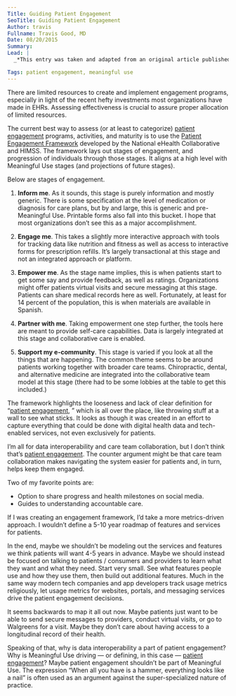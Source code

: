 ```yaml
---
Title: Guiding Patient Engagement
SeoTitle: Guiding Patient Engagement
Author: travis
Fullname: Travis Good, MD
Date: 08/20/2015
Summary: 
Lead: |
  _*This entry was taken and adapted from an original article published on [HIStalk](http://histalkmobile.com/) on May 13, 2014 by [Travis Good, MD](https://catalyze.io/travis), Catalyze Co-Founder & CEO. You can read the original [here](http://histalkmobile.com/guiding-patient-engagement/)*._

Tags: patient engagement, meaningful use
---
```

There are limited resources to create and implement engagement programs, especially in light of the recent hefty investments most organizations have made in EHRs. Assessing effectiveness is crucial to assure proper allocation of limited resources.

The current best way to assess (or at least to categorize) [patient engagement](https://catalyze.io/solutions/patient-engagement) programs, activities, and maturity is to use the [Patient Engagement Framework](http://himss.files.cms-plus.com/HIMSSorg/NEHCLibrary/HIMSS_Foundation_Patient_Engagement_Framework.pdf) developed by the National eHealth Collaborative and HIMSS. The framework lays out stages of engagement, and progression of individuals through those stages. It aligns at a high level  with Meaningful Use stages (and projections of future stages).

Below are stages of engagement.

1. **Inform me**. As it sounds, this stage is purely information and mostly generic. There is some specification at the level of medication or diagnosis for care plans, but by and large, this is generic and  pre-Meaningful Use. Printable forms also fall into this bucket. I hope that most organizations don’t see this as a major accomplishment.

2. **Engage me**. This takes a slightly more interactive approach with tools for tracking data like nutrition and fitness as well as access to interactive forms for prescription refills. It’s largely transactional at this stage and not an integrated approach or platform.

3. **Empower me**. As the stage name implies, this is when patients start to get some say and provide feedback, as well as ratings. Organizations might offer patients virtual visits and secure messaging at this stage. Patients can share medical records here as well. Fortunately, at least for 14 percent of the population, this is when materials are available in Spanish.

4. **Partner with me**. Taking empowerment one step further, the tools here are meant to provide self-care capabilities. Data is largely integrated at this stage and collaborative care is enabled.

5. **Support my e-community**. This stage is varied if you look at all the things that are happening. The common theme seems to be around patients working together with broader care teams. Chiropractic, dental, and alternative medicine are integrated into the collaborative team model at this stage (there had to be some lobbies at the table to get this included.)

The framework highlights the looseness and lack of clear definition for “[patient engagement](https://catalyze.io/solutions/patient-engagement), ” which is all over the place, like throwing stuff at a wall to see what sticks. It looks as though it was created in an effort to capture everything that could be done with digital health data and tech-enabled services, not even exclusively for patients.

I’m all for data interoperability and care team collaboration, but I don’t think that’s [patient engagement](https://catalyze.io/solutions/patient-engagement). The counter argument might be that care team collaboration makes navigating the system easier for patients and, in turn, helps keep them engaged.

Two of my favorite points are:
- Option to share progress and health milestones on social media.
- Guides to understanding accountable care.

If I was creating an engagement framework, I’d take a more metrics-driven approach. I wouldn’t define a 5-10 year roadmap of features and services for patients.

In the end, maybe we shouldn’t be modeling out the services and features we think patients will want 4-5 years in advance. Maybe we should instead be focused on talking to patients / consumers and providers to learn what they want and what they need. Start very small. See what features people use and how they use them, then build out additional features. Much in the same way modern tech companies and app developers track usage metrics religiously, let usage metrics for websites, portals, and messaging services drive the patient engagement decisions.

It seems backwards to map it all out now. Maybe patients just want to be able to send secure messages to providers, conduct virtual visits, or go to Walgreens for a visit. Maybe they don’t care about having access to a longitudinal record of their health.

Speaking of that, why is data interoperability a part of patient engagement? Why is Meaningful Use driving — or defining, in this case — [patient engagement](https://catalyze.io/solutions/patient-engagement)? Maybe patient engagement shouldn’t be part of Meaningful Use. The expression “When all you have is a hammer, everything looks like a nail” is often used as an argument against the super-specialized nature of practice.

